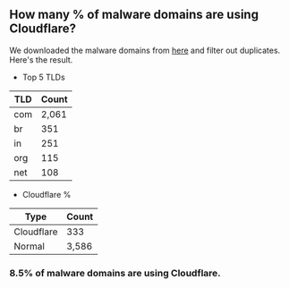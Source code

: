 ## How many % of malware domains are using Cloudflare?


We downloaded the malware domains from [here](https://urlhaus.abuse.ch) and filter out duplicates.
Here's the result.


[//]: # (start replacement)


- Top 5 TLDs

| TLD | Count |
| --- | --- |
| com | 2,061 |
| br | 351 |
| in | 251 |
| org | 115 |
| net | 108 |


- Cloudflare %

| Type | Count |
| --- | --- |
| Cloudflare | 333 |
| Normal | 3,586 |


### 8.5% of malware domains are using Cloudflare.